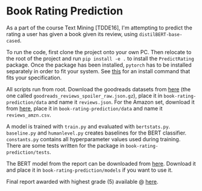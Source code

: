 # Book Rating Prediction
As a part of the course Text Mining [TDDE16], I'm attempting to predict the rating a user has given a book given its review, using `distilBERT-base-cased`. 

To run the code, first clone the project onto your own PC. Then relocate to the root of the project and run `pip install -e .` to install the `PredictRating` package. Once the package has been installed, `pytorch` has to be installed separately in order to fit your system. See [this](https://pytorch.org/get-started/locally/) for an install command that fits your specification.

All scripts run from root. Download the goodreads datasets from [here](https://mengtingwan.github.io/data/goodreads) (the one called `goodreads_reviews_spoiler_raw.json.gz`), place it in `book-rating-prediction/data` and name it `reviews.json`. For the Amazon set, download it from [here](https://www.kaggle.com/datasets/arhamrumi/amazon-product-reviews), place it in `book-rating-prediction/data` and name it `reviews_amzn.csv`.

A model is trained with `train.py` and evaluated with `bertstats.py`. `baseline.py` and `humanlevel.py` creates baselines for the BERT classifier. `constants.py` contains all hyperparameter values used during training. There are some tests written for the package in `book-rating-prediction/tests`.

The BERT model from the report can be downloaded from [here](bit.ly/41EqddH). Download it and place it in `book-rating-prediction/models` if you want to use it.

Final report awarded with highest grade (5) available @ [here](https://bit.ly/3QCNGph).
